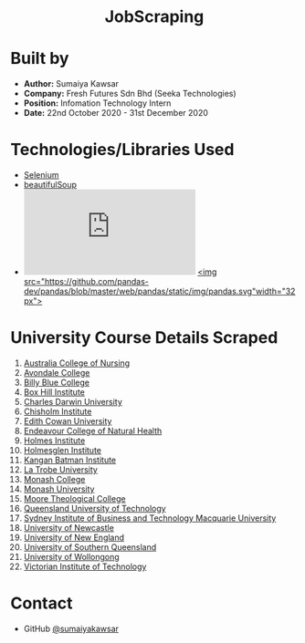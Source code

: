 <h1 align="center">JobScraping</h1>

# Built by
- **Author:** Sumaiya Kawsar
- **Company:** Fresh Futures Sdn Bhd (Seeka Technologies)
- **Position:** Infomation Technology Intern
- **Date:** 22nd October 2020 - 31st December 2020


# Technologies/Libraries Used
- [Selenium](https://www.selenium.dev/documentation/en/getting_started/)
- [beautifulSoup](https://www.crummy.com/software/BeautifulSoup/bs4/doc/)
- ![Pandas](https://pandas.pydata.org/pandas-docs/stable/user_guide/10min.html)
   <a href="https://pandas.pydata.org/pandas-docs/stable/user_guide/10min.html">
      <img src="https://github.com/pandas-dev/pandas/blob/master/web/pandas/static/img/pandas.svg"width="32px">
    </a>

# University Course Details Scraped
1. [Australia College of Nursing](https://github.com/sumaiyakawsar/JobScraping/tree/main/AustraliaCollegeofNursingScrape)
2. [Avondale College](https://github.com/sumaiyakawsar/JobScraping/tree/main/Avondale%20College)
3. [Billy Blue College](https://github.com/sumaiyakawsar/JobScraping/tree/main/BillyBlueScrape)
4. [Box Hill Institute](https://github.com/sumaiyakawsar/JobScraping/tree/main/BoxHillScrape)
5. [Charles Darwin University](https://github.com/sumaiyakawsar/JobScraping/tree/main/CDUScrape)
6. [Chisholm Institute](https://github.com/sumaiyakawsar/JobScraping/tree/main/ChisholmScrape)
7. [Edith Cowan University](https://github.com/sumaiyakawsar/JobScraping/tree/main/ECUScrape)
8. [Endeavour College of Natural Health](https://github.com/sumaiyakawsar/JobScraping/tree/main/EndeavourCNHScrape)
9. [Holmes Institute](https://github.com/sumaiyakawsar/JobScraping/tree/main/HolmesInstitute)
10. [Holmesglen Institute](https://github.com/sumaiyakawsar/JobScraping/tree/main/HolmesglenScrape)
11. [Kangan Batman Institute](https://github.com/sumaiyakawsar/JobScraping/tree/main/KanganScrape)
12. [La Trobe University](https://github.com/sumaiyakawsar/JobScraping/tree/main/LaTrobeScrape)
13. [Monash College](https://github.com/sumaiyakawsar/JobScraping/tree/main/MonashCollegeScrape)
14. [Monash University](https://github.com/sumaiyakawsar/JobScraping/tree/main/MonashScrape)
15. [Moore Theological College](https://github.com/sumaiyakawsar/JobScraping/tree/main/MooreScrape)
16. [Queensland University of Technology](https://github.com/sumaiyakawsar/JobScraping/tree/main/QUTScrape)
17. [Sydney Institute of Business and Technology Macquarie University](https://github.com/sumaiyakawsar/JobScraping/tree/main/SIBTScrape)
18. [University of Newcastle](https://github.com/sumaiyakawsar/JobScraping/tree/main/UNCScrap)
19. [University of New England](https://github.com/sumaiyakawsar/JobScraping/tree/main/UNEScrape)
20. [University of Southern Queensland](https://github.com/sumaiyakawsar/JobScraping/tree/main/USQScrape)
21. [University of Wollongong](https://github.com/sumaiyakawsar/JobScraping/tree/main/UWAscrape)
22. [Victorian Institute of Technology](https://github.com/sumaiyakawsar/JobScraping/tree/main/VITScrape)

# Contact
- GitHub [@sumaiyakawsar](https://github.com/sumaiyakawsar)
